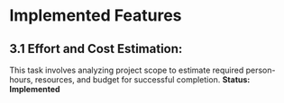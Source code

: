 # Implemented Features
## 3.1 Effort and Cost Estimation:
This task involves analyzing project scope to estimate required person-hours, resources, and budget for successful completion.
**Status: Implemented**

